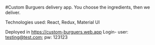 #Custom Burguers delivery app. You choose the ingredients, then we deliver.

Technologies used: React, Redux, Material UI

Deployed in https://custom-burguers.web.app
Login- user: testing@test.com; pw: 123123
